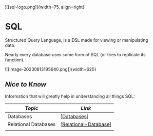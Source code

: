 
<!---- Image: Logo, Width 75 --------->
![[sql-logo.png]]{width=75, align=right}

# SQL
Structured Query Language, is a DSL made for viewing or manipulating data.

Nearly every database uses some form of SQL (or tries to replicate its function).

![[image-20230813195640.png]]{width=620}

<!-- How Does It Fit Into Process?  -->

<!---- Image: Diagram, Width 720 ----->



<!----------------------------------------------------------------------------->

## ***Nice to Know***
Information that will greatly help in understanding all things SQL:

| *Topic*                         | *Link*                                      |
| ------------------------------- | -------------------------------------       |
| Databases                       | [[Databases]]                                 |
| Relational Databases            | [[Relational-Database]]                         |
|                                 |                                             |

<!----------------------------------------------------------------------------->

<!-- ## ***Getting Started***
Basic overview for SQL:

| *Topic*                         | *Link*                                     |
| ------------------------------- | ------------------------------------------ |
| Scripting vs Programming        | [[SQL-Scripting-vs-Programming]] |
|                                 |                                            | -->

<!-- ## ***Deep Dive***
Specific information once fundamentals are understood:

| *Topic*                         | *Link*                                     |
| ------------------------------- | ------------------------------------------ |
| Common Terms & Definitions      | [[SQL-Glossary]]                 |
| In Memory Encryption            | [[SQL-In-Memory-Encryption]]     |
|                                 |                                            | -->

<!----------------------------------------------------------------------------->

<!-- ## ***Implementations***
Examples of *SQL* in real world use.

| *Topic*                         | *Link*                                     |
| ------------------------------- | ------------------------------------------ |
| .NET                            | [[.NET]]                                   |
| Python                          | [[Python]]                                 |
|                                 |                                            | -->

<!----------------------------------------------------------------------------->

<!-- ## ***Common Questions***
Questions you may have:

| *Question*                           | *Answer*                              |
| ------------------------------------ | ------------------------------------- |
|                                      | [Answer](#inline-answer-1)            |
|                                      |                                       | -->

<!-- ## **Inline Answer 1** -->

<!----------------------------------------------------------------------------->

<!-- ## ***Related***
Topics related to SQL:

| *Topic & Link*                       | *Why*                                 |
| ------------------------------------ | ------------------------------------- |
| [[Business-Analysis]]                | Business Analysis                     |
| [[SDLC]]                             | Software Development Life Cycle       |
|                                      |                                       | -->

<!----------------------------------------------------------------------------->




[//begin]: # "Autogenerated link references for markdown compatibility"
[Databases]: Databases.md "Overview: Databases"
[Relational-Database]: Relational-Database.md "Overview: Relational Database"
[//end]: # "Autogenerated link references"
